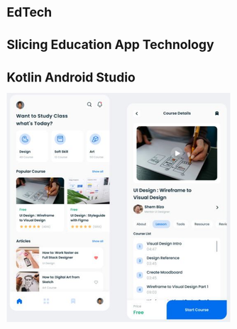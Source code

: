 # EdTech
# Slicing Education App Technology
# Kotlin Android Studio

![alt text](https://github.com/farhangultom-dev/EdTech/blob/master/mockup%20slicing1.JPG?raw=true)
